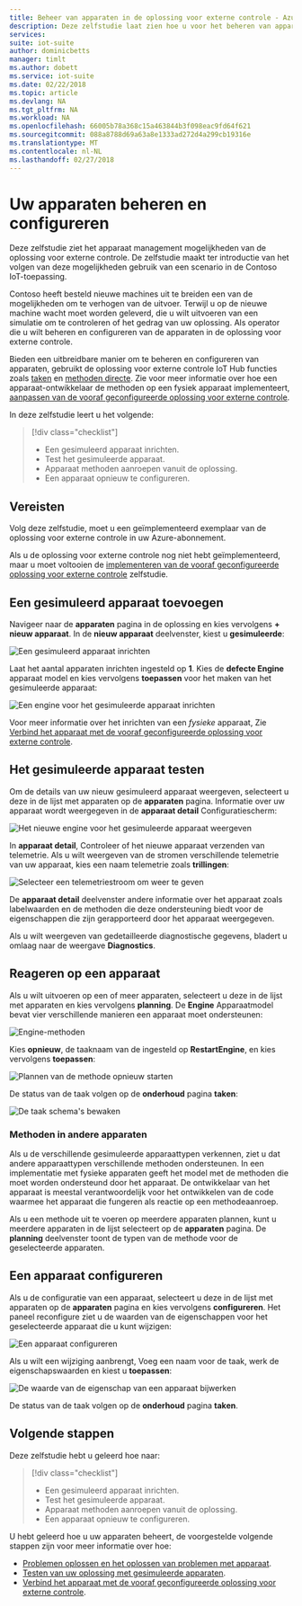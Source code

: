 ```yaml
---
title: Beheer van apparaten in de oplossing voor externe controle - Azure | Microsoft Docs
description: Deze zelfstudie laat zien hoe u voor het beheren van apparaten die zijn verbonden met de oplossing voor externe controle.
services: 
suite: iot-suite
author: dominicbetts
manager: timlt
ms.author: dobett
ms.service: iot-suite
ms.date: 02/22/2018
ms.topic: article
ms.devlang: NA
ms.tgt_pltfrm: NA
ms.workload: NA
ms.openlocfilehash: 66005b78a368c15a463844b3f098eac9fd64f621
ms.sourcegitcommit: 088a8788d69a63a8e1333ad272d4a299cb19316e
ms.translationtype: MT
ms.contentlocale: nl-NL
ms.lasthandoff: 02/27/2018
---
```

# <a name="manage-and-configure-your-devices"></a>Uw apparaten beheren en configureren

Deze zelfstudie ziet het apparaat management mogelijkheden van de oplossing voor externe controle. De zelfstudie maakt ter introductie van het volgen van deze mogelijkheden gebruik van een scenario in de Contoso IoT-toepassing.

Contoso heeft besteld nieuwe machines uit te breiden een van de mogelijkheden om te verhogen van de uitvoer. Terwijl u op de nieuwe machine wacht moet worden geleverd, die u wilt uitvoeren van een simulatie om te controleren of het gedrag van uw oplossing. Als operator die u wilt beheren en configureren van de apparaten in de oplossing voor externe controle.

Bieden een uitbreidbare manier om te beheren en configureren van apparaten, gebruikt de oplossing voor externe controle IoT Hub functies zoals [taken](../iot-hub/iot-hub-devguide-jobs.md) en [methoden directe](../iot-hub/iot-hub-devguide-direct-methods.md). Zie voor meer informatie over hoe een apparaat-ontwikkelaar de methoden op een fysiek apparaat implementeert, [aanpassen van de vooraf geconfigureerde oplossing voor externe controle](iot-suite-remote-monitoring-customize.md).

In deze zelfstudie leert u het volgende:

>[!div class="checklist"]
> * Een gesimuleerd apparaat inrichten.
> * Test het gesimuleerde apparaat.
> * Apparaat methoden aanroepen vanuit de oplossing.
> * Een apparaat opnieuw te configureren.

## <a name="prerequisites"></a>Vereisten

Volg deze zelfstudie, moet u een geïmplementeerd exemplaar van de oplossing voor externe controle in uw Azure-abonnement.

Als u de oplossing voor externe controle nog niet hebt geïmplementeerd, maar u moet voltooien de [implementeren van de vooraf geconfigureerde oplossing voor externe controle](iot-suite-remote-monitoring-deploy.md) zelfstudie.

## <a name="add-a-simulated-device"></a>Een gesimuleerd apparaat toevoegen

Navigeer naar de **apparaten** pagina in de oplossing en kies vervolgens **+ nieuw apparaat**. In de **nieuw apparaat** deelvenster, kiest u **gesimuleerde**:

![Een gesimuleerd apparaat inrichten](media/iot-suite-remote-monitoring-manage/devicesprovision.png)

Laat het aantal apparaten inrichten ingesteld op **1**. Kies de **defecte Engine** apparaat model en kies vervolgens **toepassen** voor het maken van het gesimuleerde apparaat:

![Een engine voor het gesimuleerde apparaat inrichten](media/iot-suite-remote-monitoring-manage/devicesprovisionengine.png)

Voor meer informatie over het inrichten van een *fysieke* apparaat, Zie [Verbind het apparaat met de vooraf geconfigureerde oplossing voor externe controle](iot-suite-connecting-devices-node.md).

## <a name="test-the-simulated-device"></a>Het gesimuleerde apparaat testen

Om de details van uw nieuw gesimuleerd apparaat weergeven, selecteert u deze in de lijst met apparaten op de **apparaten** pagina. Informatie over uw apparaat wordt weergegeven in de **apparaat detail** Configuratiescherm:

![Het nieuwe engine voor het gesimuleerde apparaat weergeven](media/iot-suite-remote-monitoring-manage/devicesviewnew.png)

In **apparaat detail**, Controleer of het nieuwe apparaat verzenden van telemetrie. Als u wilt weergeven van de stromen verschillende telemetrie van uw apparaat, kies een naam telemetrie zoals **trillingen**:

![Selecteer een telemetriestroom om weer te geven](media/iot-suite-remote-monitoring-manage/devicesvibration.png)

De **apparaat detail** deelvenster andere informatie over het apparaat zoals labelwaarden en de methoden die deze ondersteuning biedt voor de eigenschappen die zijn gerapporteerd door het apparaat weergegeven.

Als u wilt weergeven van gedetailleerde diagnostische gegevens, bladert u omlaag naar de weergave **Diagnostics**.

## <a name="act-on-a-device"></a>Reageren op een apparaat

Als u wilt uitvoeren op een of meer apparaten, selecteert u deze in de lijst met apparaten en kies vervolgens **planning**. De **Engine** Apparaatmodel bevat vier verschillende manieren een apparaat moet ondersteunen:

![Engine-methoden](media/iot-suite-remote-monitoring-manage/devicesmethods.png)

Kies **opnieuw**, de taaknaam van de ingesteld op **RestartEngine**, en kies vervolgens **toepassen**:

![Plannen van de methode opnieuw starten](media/iot-suite-remote-monitoring-manage/devicesrestartengine.png)

De status van de taak volgen op de **onderhoud** pagina **taken**:

![De taak schema's bewaken](media/iot-suite-remote-monitoring-manage/maintenancerestart.png)

### <a name="methods-in-other-devices"></a>Methoden in andere apparaten

Als u de verschillende gesimuleerde apparaattypen verkennen, ziet u dat andere apparaattypen verschillende methoden ondersteunen. In een implementatie met fysieke apparaten geeft het model met de methoden die moet worden ondersteund door het apparaat. De ontwikkelaar van het apparaat is meestal verantwoordelijk voor het ontwikkelen van de code waarmee het apparaat die fungeren als reactie op een methodeaanroep.

Als u een methode uit te voeren op meerdere apparaten plannen, kunt u meerdere apparaten in de lijst selecteert op de **apparaten** pagina. De **planning** deelvenster toont de typen van de methode voor de geselecteerde apparaten.

## <a name="reconfigure-a-device"></a>Een apparaat configureren

Als u de configuratie van een apparaat, selecteert u deze in de lijst met apparaten op de **apparaten** pagina en kies vervolgens **configureren**. Het paneel reconfigure ziet u de waarden van de eigenschappen voor het geselecteerde apparaat die u kunt wijzigen:

![Een apparaat configureren](media/iot-suite-remote-monitoring-manage/devicesreconfigure.png)

Als u wilt een wijziging aanbrengt, Voeg een naam voor de taak, werk de eigenschapswaarden en kiest u **toepassen**:

![De waarde van de eigenschap van een apparaat bijwerken](media/iot-suite-remote-monitoring-manage/devicesreconfigurephysical.png)

De status van de taak volgen op de **onderhoud** pagina **taken**.

## <a name="next-steps"></a>Volgende stappen

Deze zelfstudie hebt u geleerd hoe naar:

<!-- Repeat task list from intro -->
>[!div class="checklist"]
> * Een gesimuleerd apparaat inrichten.
> * Test het gesimuleerde apparaat.
> * Apparaat methoden aanroepen vanuit de oplossing.
> * Een apparaat opnieuw te configureren.

U hebt geleerd hoe u uw apparaten beheert, de voorgestelde volgende stappen zijn voor meer informatie over hoe:

* [Problemen oplossen en het oplossen van problemen met apparaat](iot-suite-remote-monitoring-maintain.md).
* [Testen van uw oplossing met gesimuleerde apparaten](iot-suite-remote-monitoring-test.md).
* [Verbind het apparaat met de vooraf geconfigureerde oplossing voor externe controle](iot-suite-connecting-devices-node.md).

<!-- Next tutorials in the sequence -->